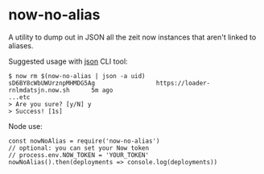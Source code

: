 # now-no-alias

A utility to dump out in JSON all the zeit now instances that aren't linked to aliases.

Suggested usage with [json](https://www.npmjs.com/package/json) CLI tool:

```
$ now rm $(now-no-alias | json -a uid)
sD6BY8cWbUWUrznpMHMDG5Ag                 https://loader-rnlmdatsjn.now.sh      5m ago
...etc
> Are you sure? [y/N] y
> Success! [1s]
```

Node use:

```
const nowNoAlias = require('now-no-alias')
// optional: you can set your Now token
// process.env.NOW_TOKEN = 'YOUR_TOKEN'
nowNoAlias().then(deployments => console.log(deployments))
```

